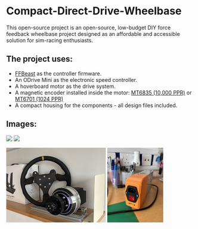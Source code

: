 # Compact-Direct-Drive-Wheelbase
This open-source project is an open-source, low-budget DIY force feedback wheelbase project designed as an affordable and accessible solution for sim-racing enthusiasts.

## The project uses:
- [FFBeast](https://ffbeast.github.io/docs/en/wheel.html) as the controller firmware.
- An ODrive Mini as the electronic speed controller.
- A hoverboard motor as the drive system.
- A magnetic encoder installed inside the motor: [MT6835 (10,000 PPR)](https://github.com/mcells/mt6835-hoverboard-motor?tab=readme-ov-file) or [MT6701 (1024 PPR)](https://www.printables.com/model/934160-ffbeast-encoder-assembly)
- A compact housing for the components - all design files included.

## Images:
<p float="left">
  <img src="images/front.jpeg" height="200px" />
  <img src="images/rear.jpeg" height="200px" />
</p>

<p float="left">
  <img src="images/base.jpeg" height="200px" />
  <img src="images/psu_cover.jpeg" height="200px" />
</p>
